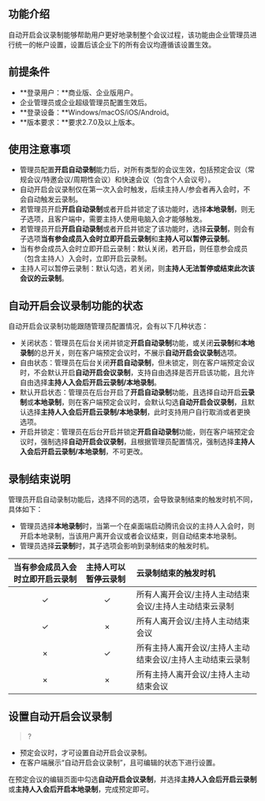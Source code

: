 
## 功能介绍
自动开启会议录制能够帮助用户更好地录制整个会议过程，该功能由企业管理员进行统一的帐户设置，设置后该企业下的所有会议均遵循该设置生效。

## 前提条件
- **登录用户：**商业版、企业版用户。
- 企业管理员或企业超级管理员配置生效后。
- **登录设备：**Windows/macOS/iOS/Android。
- **版本要求：**要求2.7.0及以上版本。

## 使用注意事项
- 管理员配置**开启自动录制**能力后，对所有类型的会议生效，包括预定会议（常规会议/特邀会议/周期性会议）和快速会议（包含个人会议号）。
- 自动开启会议录制仅在第一次入会时触发，后续主持人/参会者再入会时，不会自动触发云录制。
- 若管理员开启**开启自动录制**或者开启并锁定了该功能时，选择**本地录制**，则无子选项，且客户端中，需要主持人使用电脑入会才能够触发。
- 若管理员开启**开启自动录制**或者开启并锁定了该功能时，选择**云录制**，则会有子选项**当有参会成员入会时立即开启云录制**和**主持人可以暂停云录制**。
- 当有参会成员入会时立即开启云录制：默认关闭，若开启，则任意参会成员（包含主持人）入会时，立即开启云录制。
- 主持人可以暂停云录制：默认勾选，若关闭，则**主持人无法暂停或结束此次该会议的云录制**。

## 自动开启会议录制功能的状态
自动开启会议录制功能跟随管理员配置情况，会有以下几种状态：
 - 关闭状态：管理员在后台关闭并锁定**开启自动录制**功能，或关闭**云录制**和**本地录制**的总开关，则在客户端预定会议时，不展示**自动开启会议录制**选项。
 - 自由状态：管理员在后台关闭**开启自动录制**，但未锁定，则在客户端预定会议时，不会默认开启**自动开启会议录制**，支持自由选择是否开启该功能，且允许自由选择**主持人入会后开启云录制/本地录制**。
 - 默认开启状态：管理员在后台开启了**开启自动录制**功能，且选择自动开启**云录制**或**本地录制**，则在客户端预定会议时，会默认勾选**自动开启会议录制**，且默认选择**主持人入会后开启云录制/本地录制**，此时支持用户自行取消或者更换选项。
 - 开启并锁定：管理员在后台开启并锁定**开启自动录制**功能，则在客户端预定会议时，强制选择**自动开启会议录制**，且根据管理员配置情况，强制选择**主持人入会后开启云录制/本地录制**，不可更改。

## 录制结束说明
管理员开启自动录制功能后，选择不同的选项，会导致录制结束的触发时机不同，具体如下：
- 管理员选择**本地录制**时，当第一个在桌面端启动腾讯会议的主持人入会时，则开启本地录制，当该用户离开会议或者会议结束，则自动结束本地录制。
- 管理员选择**云录制**时，其子选项会影响到录制结束的触发时机。
<table>
<thead>
<tr>
<th>当有参会成员入会时立即开启云录制</th>
<th align="left">主持人可以暂停云录制</th>
<th align="left">云录制结束的触发时机</th>
</tr>
</thead>
<tbody><tr>
<td><center>✓</td>
<td><center>✓</td>
<td align="left">所有人离开会议/主持人主动结束会议/主持人主动结束云录制</td>
</tr>
<tr>
<td><center>✓</td>
<td align="left"><center>×</td>
<td align="left">所有人离开会议/主持人主动结束会议</td>
</tr>
<tr>
<td><center>×</td>
<td align="left"><center>✓</td>
<td align="left">所有主持人离开会议/主持人主动结束会议/主持人主动结束云录制</td>
</tr>
<tr>
<td><center>×</td>
<td align="left"><center>×</td>
<td align="left">所有主持人离开会议/主持人主动结束会议</td>
</tr>
</tbody></table>

## 设置自动开启会议录制
>?
- 预定会议时，才可设置自动开启会议录制。
- 在客户端展示“自动开启会议录制”，且可编辑的状态下进行设置。


在预定会议的编辑页面中勾选**自动开启会议录制**，并选择**主持人入会后开启云录制**或**主持人入会后开启本地录制**，完成预定即可。
